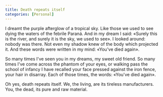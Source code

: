 ```yaml
---
title: Death repeats itself 
categories: [Personal]
---
```


I dreamt the purple afterglow of a tropical sky. Like those we used to see dying
the waters of the febrile Paraná. And in my dream I said: «Surely this is the
river, and surely it is the sky, we used to see». I looked around: nobody was
there. Not even my shadow knew of the body which projected it. And these words were
written in my mind: «You've died again».

So many times I've seen you in my dreams, my sweet old friend. So many times
I've come across the phantom of your eyes, or walking pass the school of infancy
I have recalled your face pressed against the iron fence, your hair in disarray.
Each of those times, the words: «You've died again».

Oh yes, death repeats itself. We, the living, are its tireless manufacturers.
You, the dead, its pure and raw material.


